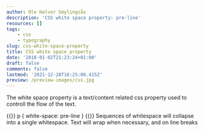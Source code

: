 ```yaml
---
author: Ole Halvor Smylingsås
description: 'CSS white space property: pre-line'
resources: []
tags:
    - css
    - typography
slug: css-white-space-property
title: CSS white space property
date: '2018-01-02T21:23:24+01:00'
draft: false
comments: false
lastmod: '2021-12-28T16:25:00.415Z'
preview: /preview-images/css.jpg
---
```


The white space property is a text/content related css property used to controll the flow of the text. 
<!--more-->


{{<highlight css>}}
p
{
    white-space: pre-line
}
{{</highlight>}}
Sequences of whitespace will collapse into a single whitespace. Text will wrap when necessary, and on line breaks
    
